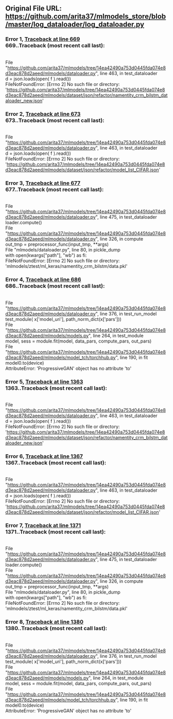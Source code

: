 ## Original File URL: https://github.com/arita37/mlmodels_store/blob/master/log_dataloader/log_dataloader.py


### Error 1, [Traceback at line 669](https://github.com/arita37/mlmodels_store/blob/master/log_dataloader/log_dataloader.py#L669)<br />669..Traceback (most recent call last):
<br />  File "https://github.com/arita37/mlmodels/tree/14ea42490a753d0445fda074e8d3eac878d2aeed/mlmodels/dataloader.py", line 463, in test_dataloader
<br />    d = json.loads(open( f ).read())
<br />FileNotFoundError: [Errno 2] No such file or directory: 'https://github.com/arita37/mlmodels/tree/14ea42490a753d0445fda074e8d3eac878d2aeed/mlmodels/dataset/json/refactor/namentity_crm_bilstm_dataloader_new.json'



### Error 2, [Traceback at line 673](https://github.com/arita37/mlmodels_store/blob/master/log_dataloader/log_dataloader.py#L673)<br />673..Traceback (most recent call last):
<br />  File "https://github.com/arita37/mlmodels/tree/14ea42490a753d0445fda074e8d3eac878d2aeed/mlmodels/dataloader.py", line 463, in test_dataloader
<br />    d = json.loads(open( f ).read())
<br />FileNotFoundError: [Errno 2] No such file or directory: 'https://github.com/arita37/mlmodels/tree/14ea42490a753d0445fda074e8d3eac878d2aeed/mlmodels/dataset/json/refactor/model_list_CIFAR.json'



### Error 3, [Traceback at line 677](https://github.com/arita37/mlmodels_store/blob/master/log_dataloader/log_dataloader.py#L677)<br />677..Traceback (most recent call last):
<br />  File "https://github.com/arita37/mlmodels/tree/14ea42490a753d0445fda074e8d3eac878d2aeed/mlmodels/dataloader.py", line 475, in test_dataloader
<br />    loader.compute()
<br />  File "https://github.com/arita37/mlmodels/tree/14ea42490a753d0445fda074e8d3eac878d2aeed/mlmodels/dataloader.py", line 326, in compute
<br />    out_tmp = preprocessor_func(input_tmp, **args)
<br />  File "mlmodels/dataloader.py", line 80, in pickle_dump
<br />    with open(kwargs["path"], "wb") as fi:
<br />FileNotFoundError: [Errno 2] No such file or directory: 'mlmodels/ztest/ml_keras/namentity_crm_bilstm/data.pkl'



### Error 4, [Traceback at line 686](https://github.com/arita37/mlmodels_store/blob/master/log_dataloader/log_dataloader.py#L686)<br />686..Traceback (most recent call last):
<br />  File "https://github.com/arita37/mlmodels/tree/14ea42490a753d0445fda074e8d3eac878d2aeed/mlmodels/dataloader.py", line 376, in test_run_model
<br />    test_module( x['model_uri'],  path_norm_dict(x['pars']))
<br />  File "https://github.com/arita37/mlmodels/tree/14ea42490a753d0445fda074e8d3eac878d2aeed/mlmodels/models.py", line 264, in test_module
<br />    model, sess = module.fit(model, data_pars, compute_pars, out_pars)
<br />  File "https://github.com/arita37/mlmodels/tree/14ea42490a753d0445fda074e8d3eac878d2aeed/mlmodels/model_tch/torchhub.py", line 190, in fit
<br />    model0.to(device)
<br />AttributeError: 'ProgressiveGAN' object has no attribute 'to'



### Error 5, [Traceback at line 1363](https://github.com/arita37/mlmodels_store/blob/master/log_dataloader/log_dataloader.py#L1363)<br />1363..Traceback (most recent call last):
<br />  File "https://github.com/arita37/mlmodels/tree/14ea42490a753d0445fda074e8d3eac878d2aeed/mlmodels/dataloader.py", line 463, in test_dataloader
<br />    d = json.loads(open( f ).read())
<br />FileNotFoundError: [Errno 2] No such file or directory: 'https://github.com/arita37/mlmodels/tree/14ea42490a753d0445fda074e8d3eac878d2aeed/mlmodels/dataset/json/refactor/namentity_crm_bilstm_dataloader_new.json'



### Error 6, [Traceback at line 1367](https://github.com/arita37/mlmodels_store/blob/master/log_dataloader/log_dataloader.py#L1367)<br />1367..Traceback (most recent call last):
<br />  File "https://github.com/arita37/mlmodels/tree/14ea42490a753d0445fda074e8d3eac878d2aeed/mlmodels/dataloader.py", line 463, in test_dataloader
<br />    d = json.loads(open( f ).read())
<br />FileNotFoundError: [Errno 2] No such file or directory: 'https://github.com/arita37/mlmodels/tree/14ea42490a753d0445fda074e8d3eac878d2aeed/mlmodels/dataset/json/refactor/model_list_CIFAR.json'



### Error 7, [Traceback at line 1371](https://github.com/arita37/mlmodels_store/blob/master/log_dataloader/log_dataloader.py#L1371)<br />1371..Traceback (most recent call last):
<br />  File "https://github.com/arita37/mlmodels/tree/14ea42490a753d0445fda074e8d3eac878d2aeed/mlmodels/dataloader.py", line 475, in test_dataloader
<br />    loader.compute()
<br />  File "https://github.com/arita37/mlmodels/tree/14ea42490a753d0445fda074e8d3eac878d2aeed/mlmodels/dataloader.py", line 326, in compute
<br />    out_tmp = preprocessor_func(input_tmp, **args)
<br />  File "mlmodels/dataloader.py", line 80, in pickle_dump
<br />    with open(kwargs["path"], "wb") as fi:
<br />FileNotFoundError: [Errno 2] No such file or directory: 'mlmodels/ztest/ml_keras/namentity_crm_bilstm/data.pkl'



### Error 8, [Traceback at line 1380](https://github.com/arita37/mlmodels_store/blob/master/log_dataloader/log_dataloader.py#L1380)<br />1380..Traceback (most recent call last):
<br />  File "https://github.com/arita37/mlmodels/tree/14ea42490a753d0445fda074e8d3eac878d2aeed/mlmodels/dataloader.py", line 376, in test_run_model
<br />    test_module( x['model_uri'],  path_norm_dict(x['pars']))
<br />  File "https://github.com/arita37/mlmodels/tree/14ea42490a753d0445fda074e8d3eac878d2aeed/mlmodels/models.py", line 264, in test_module
<br />    model, sess = module.fit(model, data_pars, compute_pars, out_pars)
<br />  File "https://github.com/arita37/mlmodels/tree/14ea42490a753d0445fda074e8d3eac878d2aeed/mlmodels/model_tch/torchhub.py", line 190, in fit
<br />    model0.to(device)
<br />AttributeError: 'ProgressiveGAN' object has no attribute 'to'
